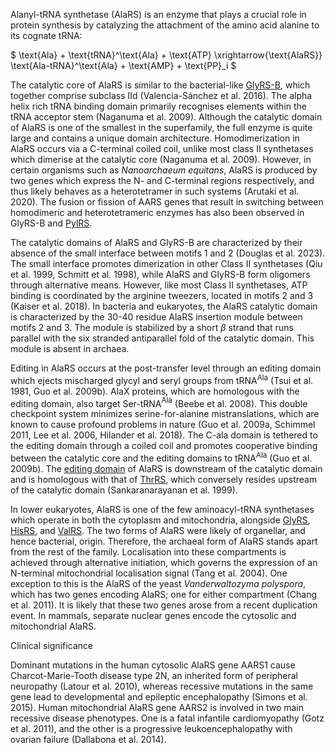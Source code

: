 Alanyl-tRNA synthetase (AlaRS) is an enzyme that plays a crucial role in protein synthesis by catalyzing the attachment of the amino acid alanine to its cognate tRNA:

  
  
  
  
  

$ \text{Ala} + \text{tRNA}^\text{Ala} + \text{ATP} \xrightarrow{\text{AlaRS}} \text{Ala-tRNA}^\text{Ala} + \text{AMP} + \text{PP}_i $

  
  


  

The catalytic core of AlaRS is similar to the bacterial-like [GlyRS-B](/class2/gly2), which together comprise subclass IId (Valencia-Sánchez et al. 2016). The alpha helix rich tRNA binding domain primarily recognises elements within the tRNA acceptor stem (Naganuma et al. 2009). Although the catalytic domain of AlaRS is one of the smallest in the superfamily, the full enzyme is quite large and contains a unique domain architecture. Homodimerization in AlaRS occurs via a C-terminal coiled coil, unlike most class II synthetases which dimerise at the catalytic core (Naganuma et al. 2009). However, in certain organisms such as *Nanoarchaeum equitans*, AlaRS is produced by two genes which express the N- and C-terminal regions respectively, and thus likely behaves as a heterotetramer in such systems (Arutaki et al. 2020). The fusion or fission of AARS genes that result in switching between homodimeric and heterotetrameric enzymes has also been observed in GlyRS-B and [PylRS](/class2/pyl).

  
 The catalytic domains of AlaRS and GlyRS-B are characterized by their absence of the small interface between motifs 1 and 2 (Douglas et al. 2023). The small interface promotes dimerization in other Class II synthetases (Qiu et al. 1999, Schmitt et al. 1998), while AlaRS and GlyRS-B form oligomers through alternative means. 
However, like most Class II synthetases, ATP binding is coordinated by the arginine tweezers, located in motifs 2 and 3 (Kaiser et al. 2018). In bacteria and eukaryotes, the AlaRS catalytic domain is characterized by the 30-40 residue AlaRS insertion module between motifs 2 and 3. The module is stabilized by a short $\beta$ strand that runs parallel with the six stranded antiparallel fold of the catalytic domain.
This module is absent in archaea.

  

Editing in AlaRS occurs at the post-transfer level through an editing domain which ejects mischarged glycyl and seryl groups from tRNA$^\text{Ala}$ (Tsui et al. 1981, Guo et al. 2009b). AlaX proteins, which are homologous with the editing domain, also target Ser-tRNA$^\text{Ala}$ (Beebe et al. 2008). This double checkpoint system minimizes serine-for-alanine mistranslations, which are known to cause profound problems in nature (Guo et al. 2009a, Schimmel 2011, Lee et al. 2006, Hilander et al. 2018). The C-ala domain is tethered to the editing domain through a coiled coil and promotes cooperative binding between the catalytic core and the editing domains to tRNA$^\text{Ala}$ (Guo et al. 2009b). The [editing domain](/superfamily/class2/Editing_domain_AT/) of AlaRS is downstream of the catalytic domain and is homologous with that of [ThrRS](/class2/thr/), which conversely resides upstream of the catalytic domain (Sankaranarayanan et al. 1999).

  
  
  

In lower eukaryotes, AlaRS is one of the few aminoacyl-tRNA synthetases which operate in both the cytoplasm and mitochondria, alongside [GlyRS](/class2/gly3), [HisRS](/class2/his/), and [ValRS](/class1/val/). The two forms of AlaRS were likely of organellar, and hence bacterial, origin. Therefore, the archaeal form of AlaRS stands apart from the rest of the family. Localisation into these compartments is achieved through alternative initiation, which governs the expression of an N-terminal mitochondrial localisation signal (Tang et al. 2004). One exception to this is the AlaRS of the yeast *Vanderwaltozyma polyspora*, which has two genes encoding AlaRS; one for either compartment (Chang et al. 2011). It is likely that these two genes arose from a recent duplication event. In mammals, separate nuclear genes encode the cytosolic and mitochondrial AlaRS.

Clinical significance

Dominant mutations in the human cytosolic AlaRS gene AARS1 cause Charcot-Marie-Tooth disease type 2N, an inherited form of peripheral neuropathy (Latour et al. 2010), whereas recessive mutations in the same gene lead to  developmental and epileptic encephalopathy (Simons et al. 2015). Human mitochondrial AlaRS gene AARS2 is involved in two main recessive disease phenotypes. One is a fatal infantile cardiomyopathy (Gotz et al. 2011), and the other is a progressive leukoencephalopathy with ovarian failure (Dallabona et al. 2014).

